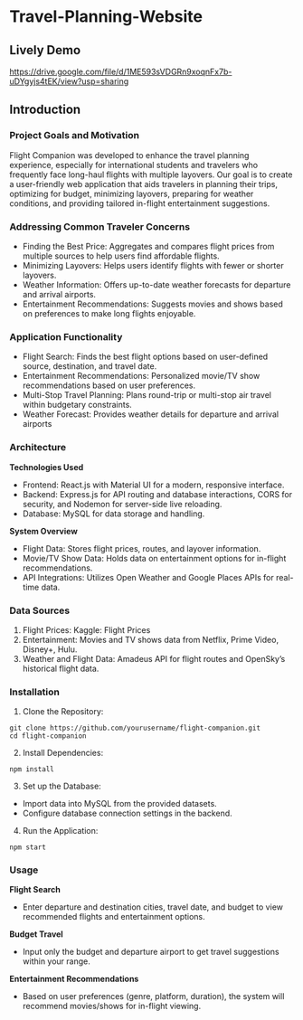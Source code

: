 # Travel-Planning-Website
## Lively Demo
https://drive.google.com/file/d/1ME593sVDGRn9xoqnFx7b-uDYgyjs4tEK/view?usp=sharing

## Introduction
### Project Goals and Motivation
Flight Companion was developed to enhance the travel planning experience, especially for international students and travelers who frequently face long-haul flights with multiple layovers. Our goal is to create a user-friendly web application that aids travelers in planning their trips, optimizing for budget, minimizing layovers, preparing for weather conditions, and providing tailored in-flight entertainment suggestions.

### Addressing Common Traveler Concerns
- Finding the Best Price: Aggregates and compares flight prices from multiple sources to help users find affordable flights.
- Minimizing Layovers: Helps users identify flights with fewer or shorter layovers.
- Weather Information: Offers up-to-date weather forecasts for departure and arrival airports.
- Entertainment Recommendations: Suggests movies and shows based on preferences to make long flights enjoyable.

### Application Functionality
- Flight Search: Finds the best flight options based on user-defined source, destination, and travel date.
- Entertainment Recommendations: Personalized movie/TV show recommendations based on user preferences.
- Multi-Stop Travel Planning: Plans round-trip or multi-stop air travel within budgetary constraints.
- Weather Forecast: Provides weather details for departure and arrival airports

### Architecture
**Technologies Used**
- Frontend: React.js with Material UI for a modern, responsive interface.
- Backend: Express.js for API routing and database interactions, CORS for security, and Nodemon for server-side live reloading.
- Database: MySQL for data storage and handling.

**System Overview**
- Flight Data: Stores flight prices, routes, and layover information.
- Movie/TV Show Data: Holds data on entertainment options for in-flight recommendations.
- API Integrations: Utilizes Open Weather and Google Places APIs for real-time data.

### Data Sources
1. Flight Prices: Kaggle: Flight Prices
2. Entertainment: Movies and TV shows data from Netflix, Prime Video, Disney+, Hulu.
3. Weather and Flight Data: Amadeus API for flight routes and OpenSky’s historical flight data.

### Installation
1. Clone the Repository:
```
git clone https://github.com/yourusername/flight-companion.git
cd flight-companion
```
2. Install Dependencies:
```
npm install
```
3. Set up the Database:
- Import data into MySQL from the provided datasets.
- Configure database connection settings in the backend.
4. Run the Application:
```
npm start
```

### Usage
**Flight Search**
- Enter departure and destination cities, travel date, and budget to view recommended flights and entertainment options.

**Budget Travel**
- Input only the budget and departure airport to get travel suggestions within your range.

**Entertainment Recommendations**
- Based on user preferences (genre, platform, duration), the system will recommend movies/shows for in-flight viewing.
  
